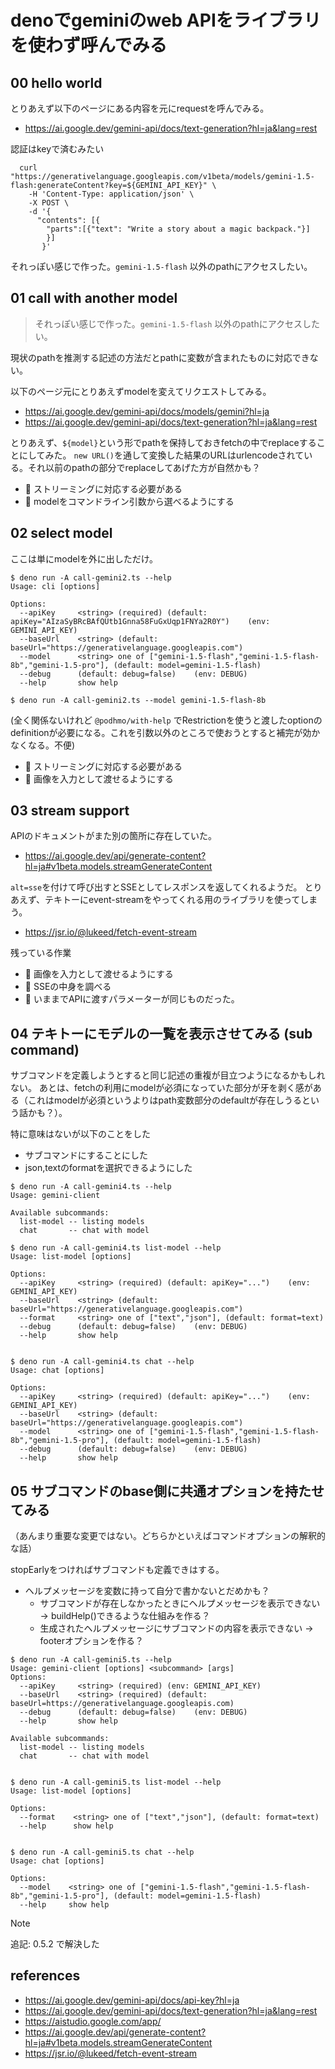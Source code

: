# denoでgeminiのweb APIをライブラリを使わず呼んでみる

## 00 hello world

とりあえず以下のページにある内容を元にrequestを呼んでみる。

- https://ai.google.dev/gemini-api/docs/text-generation?hl=ja&lang=rest

認証はkeyで済むみたい

```
  curl "https://generativelanguage.googleapis.com/v1beta/models/gemini-1.5-flash:generateContent?key=${GEMINI_API_KEY}" \
    -H 'Content-Type: application/json' \
    -X POST \
    -d '{
      "contents": [{
        "parts":[{"text": "Write a story about a magic backpack."}]
        }]
       }'
```

それっぽい感じで作った。`gemini-1.5-flash` 以外のpathにアクセスしたい。

## 01 call with another model

> それっぽい感じで作った。`gemini-1.5-flash` 以外のpathにアクセスしたい。

現状のpathを推測する記述の方法だとpathに変数が含まれたものに対応できない。

以下のページ元にとりあえずmodelを変えてリクエストしてみる。

- https://ai.google.dev/gemini-api/docs/models/gemini?hl=ja
- https://ai.google.dev/gemini-api/docs/text-generation?hl=ja&lang=rest

とりあえず、`${model}`という形でpathを保持しておきfetchの中でreplaceすることにしてみた。
`new URL()`を通して変換した結果のURLはurlencodeされている。それ以前のpathの部分でreplaceしてあげた方が自然かも？

- :memo: ストリーミングに対応する必要がある
- :memo: modelをコマンドライン引数から選べるようにする

## 02 select model

ここは単にmodelを外に出しただけ。

```console
$ deno run -A call-gemini2.ts --help
Usage: cli [options]

Options:
  --apiKey     <string> (required) (default: apiKey="AIzaSyBRcBAfQUtb1Gnna58FuGxUqp1FNYa2R0Y")    (env: GEMINI_API_KEY)
  --baseUrl    <string> (default: baseUrl="https://generativelanguage.googleapis.com")
  --model      <string> one of ["gemini-1.5-flash","gemini-1.5-flash-8b","gemini-1.5-pro"], (default: model=gemini-1.5-flash)
  --debug      (default: debug=false)    (env: DEBUG)
  --help       show help

$ deno run -A call-gemini2.ts --model gemini-1.5-flash-8b
```

(全く関係ないけれど `@podhmo/with-help` でRestrictionを使うと渡したoptionのdefinitionが必要になる。これを引数以外のところで使おうとすると補完が効かなくなる。不便)

- :memo: ストリーミングに対応する必要がある
- :memo: 画像を入力として渡せるようにする

## 03 stream support

APIのドキュメントがまた別の箇所に存在していた。

- https://ai.google.dev/api/generate-content?hl=ja#v1beta.models.streamGenerateContent

`alt=sse`を付けて呼び出すとSSEとしてレスポンスを返してくれるようだ。
とりあえず、テキトーにevent-streamをやってくれる用のライブラリを使ってしまう。

- https://jsr.io/@lukeed/fetch-event-stream

残っている作業

- :memo: 画像を入力として渡せるようにする
- :memo: SSEの中身を調べる
- :memo: いままでAPIに渡すパラメーターが同じものだった。

## 04 テキトーにモデルの一覧を表示させてみる (sub command)

サブコマンドを定義しようとすると同じ記述の重複が目立つようになるかもしれない。
あとは、fetchの利用にmodelが必須になっていた部分が牙を剥く感がある（これはmodelが必須というよりはpath変数部分のdefaultが存在しうるという話かも？）。

特に意味はないが以下のことをした

- サブコマンドにすることにした
- json,textのformatを選択できるようにした

```console
$ deno run -A call-gemini4.ts --help
Usage: gemini-client

Available subcommands:
  list-model -- listing models
  chat       -- chat with model

$ deno run -A call-gemini4.ts list-model --help
Usage: list-model [options]

Options:
  --apiKey     <string> (required) (default: apiKey="...")    (env: GEMINI_API_KEY)
  --baseUrl    <string> (default: baseUrl="https://generativelanguage.googleapis.com")
  --format     <string> one of ["text","json"], (default: format=text)
  --debug      (default: debug=false)    (env: DEBUG)
  --help       show help


$ deno run -A call-gemini4.ts chat --help
Usage: chat [options]

Options:
  --apiKey     <string> (required) (default: apiKey="...")    (env: GEMINI_API_KEY)
  --baseUrl    <string> (default: baseUrl="https://generativelanguage.googleapis.com")
  --model      <string> one of ["gemini-1.5-flash","gemini-1.5-flash-8b","gemini-1.5-pro"], (default: model=gemini-1.5-flash)
  --debug      (default: debug=false)    (env: DEBUG)
  --help       show help
```

## 05 サブコマンドのbase側に共通オプションを持たせてみる

（あんまり重要な変更ではない。どちらかといえばコマンドオプションの解釈的な話）

stopEarlyをつければサブコマンドも定義できはする。

- ヘルプメッセージを変数に持って自分で書かないとだめかも？
  - サブコマンドが存在しなかったときにヘルプメッセージを表示できない -> buildHelp()できるような仕組みを作る？
  - 生成されたヘルプメッセージにサブコマンドの内容を表示できない     -> footerオプションを作る？

```console
$ deno run -A call-gemini5.ts --help
Usage: gemini-client [options] <subcommand> [args]
Options:
  --apiKey     <string> (required) (env: GEMINI_API_KEY)
  --baseUrl    <string> (required) (default: baseUrl=https://generativelanguage.googleapis.com)
  --debug      (default: debug=false)    (env: DEBUG)
  --help       show help

Available subcommands:
  list-model -- listing models
  chat       -- chat with model


$ deno run -A call-gemini5.ts list-model --help
Usage: list-model [options]

Options:
  --format    <string> one of ["text","json"], (default: format=text)
  --help      show help


$ deno run -A call-gemini5.ts chat --help
Usage: chat [options]

Options:
  --model    <string> one of ["gemini-1.5-flash","gemini-1.5-flash-8b","gemini-1.5-pro"], (default: model=gemini-1.5-flash)
  --help     show help
```

>[!NOTE]
> 追記: 0.5.2 で解決した

## references
- https://ai.google.dev/gemini-api/docs/api-key?hl=ja
- https://ai.google.dev/gemini-api/docs/text-generation?hl=ja&lang=rest
- https://aistudio.google.com/app/
- https://ai.google.dev/api/generate-content?hl=ja#v1beta.models.streamGenerateContent
- https://jsr.io/@lukeed/fetch-event-stream
